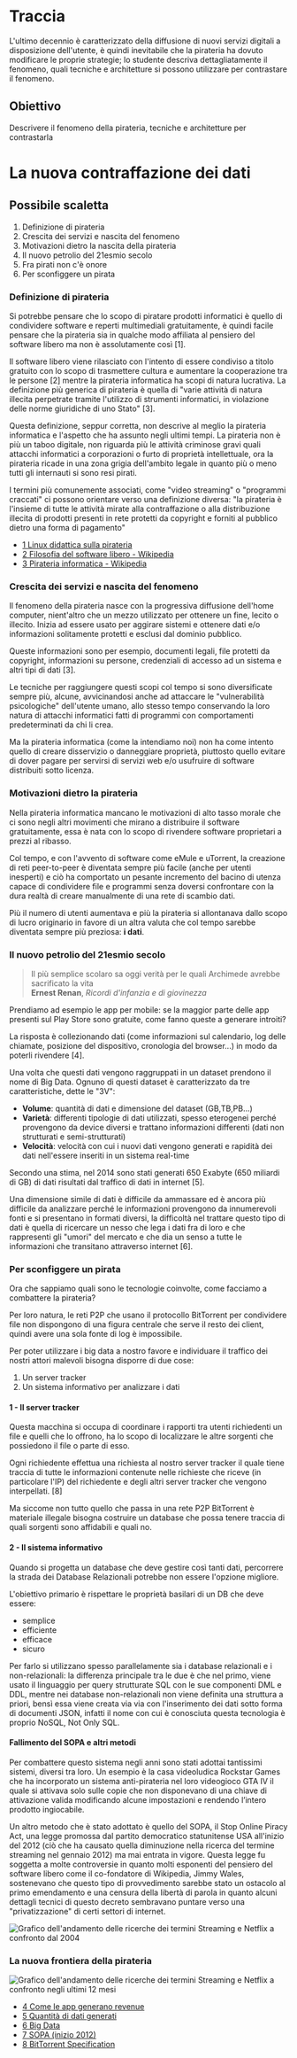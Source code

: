 <style>
	.center
	{
		display: block;
		margin-left: auto;
		margin-right: auto;
	}
</style>

# Traccia

L'ultimo decennio è caratterizzato della diffusione di nuovi servizi digitali a disposizione dell'utente, è quindi inevitabile che la pirateria ha dovuto modificare le proprie strategie; lo studente descriva dettagliatamente il fenomeno, quali tecniche e architetture si possono utilizzare per contrastare il fenomeno.

## Obiettivo

Descrivere il fenomeno della pirateria, tecniche e architetture per contrastarla

# La nuova contraffazione dei dati

## Possibile scaletta

<ol>
	<li>Definizione di pirateria</li>
	<li>Crescita dei servizi e nascita del fenomeno</li>
	<li>Motivazioni dietro la nascita della pirateria</li>
	<li>Il nuovo petrolio del 21esmio secolo</li>
	<li>Fra pirati non c'è onore</li>
	<li>Per sconfiggere un pirata</li>
</ol>

### Definizione di pirateria

Si potrebbe pensare che lo scopo di piratare prodotti informatici è quello di condividere software e reperti multimediali gratuitamente, è quindi facile pensare che la pirateria sia in qualche modo affiliata al pensiero del software libero ma non è assolutamente così [1].

Il software libero viene rilasciato con l'intento di essere condiviso a titolo gratuito con lo scopo di trasmettere cultura e aumentare la cooperazione tra le persone [2] mentre la pirateria informatica ha scopi di natura lucrativa. La definizione più generica di pirateria è quella di "varie attività di natura illecita perpetrate tramite l'utilizzo di strumenti informatici, in violazione delle norme giuridiche di uno Stato" [3].

Questa definizione, seppur corretta, non descrive al meglio la pirateria informatica e l'aspetto che ha assunto negli ultimi tempi. La pirateria non è più un taboo digitale, non riguarda più le attività criminose gravi quali attacchi informatici a corporazioni o furto di proprietà intellettuale, ora la pirateria ricade in una zona grigia dell'ambito legale in quanto più o meno tutti gli internauti si sono resi pirati.

I termini più comunemente associati, come "video streaming" o "programmi craccati" ci possono orientare verso una definizione diversa: "la pirateria è l'insieme di tutte le attività mirate alla contraffazione o alla distribuzione illecita di prodotti presenti in rete protetti da copyright e forniti al pubblico dietro una forma di pagamento"

- [1 Linux didattica sulla pirateria](http://linuxdidattica.org/docs/linuxmagazine/bernardi_25.html)
- [2 Filosofia del software libero - Wikipedia](https://it.wikipedia.org/wiki/Software_libero#Aspetti_filosofici_e_sociali)
- [3 Pirateria informatica - Wikipedia](https://it.wikipedia.org/wiki/Pirateria_informatica)

### Crescita dei servizi e nascita del fenomeno

Il fenomeno della pirateria nasce con la progressiva diffusione dell'home computer, nient'altro che un mezzo utilizzato per ottenere un fine, lecito o illecito. Inizia ad essere usato per aggirare sistemi e ottenere dati e/o informazioni solitamente protetti e esclusi dal dominio pubblico.

Queste informazioni sono per esempio, documenti legali, file protetti da copyright, informazioni su persone, credenziali di accesso ad un sistema e altri tipi di dati [3].

Le tecniche per raggiungere questi scopi col tempo si sono diversificate sempre più, alcune, avvicinandosi anche ad attaccare le "vulnerabilità psicologiche" dell'utente umano, allo stesso tempo conservando la loro natura di attacchi informatici fatti di programmi con comportamenti predeterminati da chi li crea.

Ma la pirateria informatica (come la intendiamo noi) non ha come intento quello di creare disservizio o danneggiare proprietà, piuttosto quello evitare di dover pagare per servirsi di servizi web e/o usufruire di software distribuiti sotto licenza.

### Motivazioni dietro la pirateria

Nella pirateria informatica mancano le motivazioni di alto tasso morale che ci sono negli altri movimenti che mirano a distribuire il software gratuitamente, essa è nata con lo scopo di rivendere software proprietari a prezzi al ribasso.

Col tempo, e con l'avvento di software come eMule e uTorrent, la creazione di reti peer-to-peer è diventata sempre più facile (anche per utenti inesperti) e ciò ha comportato un pesante incremento del bacino di utenza capace di condividere file e programmi senza doversi confrontare con la dura realtà di creare manualmente di una rete di scambio dati.

Più il numero di utenti aumentava e più la pirateria si allontanava dallo scopo di lucro originario in favore di un altra valuta che col tempo sarebbe diventata sempre più preziosa: **i dati**.

### Il nuovo petrolio del 21esmio secolo

> Il più semplice scolaro sa oggi verità per le quali Archimede avrebbe sacrificato la vita<br>**Ernest Renan**, *Ricordi d'infanzia e di giovinezza*

Prendiamo ad esempio le app per mobile: se la maggior parte delle app presenti sul Play Store sono gratuite, come fanno queste a generare introiti?

La risposta è collezionando dati (come informazioni sul calendario, log delle chiamate, posizione del dispositivo, cronologia del browser...) in modo da poterli rivendere [4].

Una volta che questi dati vengono raggruppati in un dataset prendono il nome di Big Data. Ognuno di questi dataset è caratterizzato da tre caratteristiche, dette le "3V":

- **Volume**: quantità di dati e dimensione del dataset (GB,TB,PB...)
- **Varietà**: differenti tipologie di dati utilizzati, spesso eterogenei perché provengono da device diversi e trattano informazioni differenti (dati non strutturati e semi-strutturati)
- **Velocità**: velocità con cui i nuovi dati vengono generati e rapidità dei dati nell'essere inseriti in un sistema real-time

Secondo una stima, nel 2014 sono stati generati 650 Exabyte (650 miliardi di GB) di dati risultati dal traffico di dati in internet [5].

Una dimensione simile di dati è difficile da ammassare ed è ancora più difficile da analizzare perché le informazioni provengono da innumerevoli fonti e si presentano in formati diversi, la difficoltà nel trattare questo tipo di dati è quella di ricercare un nesso che lega i dati fra di loro e che rappresenti gli "umori" del mercato e che dia un senso a tutte le informazioni che transitano attraverso internet [6].

<span style="visibility: hidden; display: none;">6 minuti</span>

### Per sconfiggere un pirata

Ora che sappiamo quali sono le tecnologie coinvolte, come facciamo a combattere la pirateria?

Per loro natura, le reti P2P che usano il protocollo BitTorrent per condividere file non dispongono di una figura centrale che serve il resto dei client, quindi avere una sola fonte di log è impossibile.

Per poter utilizzare i big data a nostro favore e individuare il traffico dei nostri attori malevoli bisogna disporre di due cose:

<ol>
	<li>Un server tracker</li>
	<li>Un sistema informativo per analizzare i dati</li>
</ol>

#### 1 - Il server tracker

Questa macchina si occupa di coordinare i rapporti tra utenti richiedenti un file e quelli che lo offrono, ha lo scopo di localizzare le altre sorgenti che possiedono il file o parte di esso.

Ogni richiedente effettua una richiesta al nostro server tracker il quale tiene traccia di tutte le informazioni contenute nelle richieste che riceve (in particolare l'IP) del richiedente e degli altri server tracker che vengono interpellati. [8]

Ma siccome non tutto quello che passa in una rete P2P BitTorrent è materiale illegale bisogna costruire un database che possa tenere traccia di quali sorgenti sono affidabili e quali no.

#### 2 - Il sistema informativo

Quando si progetta un database che deve gestire così tanti dati, percorrere la strada dei Database Relazionali potrebbe non essere l'opzione migliore.

L'obiettivo primario è rispettare le proprietà basilari di un DB che deve essere:

- semplice
- efficiente
- efficace
- sicuro

Per farlo si utilizzano spesso parallelamente sia i database relazionali e i non-relazionali: la differenza principale tra le due è che nel primo, viene usato il linguaggio per query strutturate SQL con le sue componenti DML e DDL, mentre nei database non-relazionali non viene definita una struttura a priori, bensì essa viene creata via via con l'inserimento dei dati sotto forma di documenti JSON, infatti il nome con cui è conosciuta questa tecnologia è proprio NoSQL, Not Only SQL.

#### Fallimento del SOPA e altri metodi

Per combattere questo sistema negli anni sono stati adottai tantissimi sistemi, diversi tra loro. Un esempio è la casa videoludica Rockstar Games che ha incorporato un sistema anti-pirateria nel loro videogioco GTA IV il quale si attivava solo sulle copie che non disponevano di una chiave di attivazione valida modificando alcune impostazioni e rendendo l’intero prodotto ingiocabile.

Un altro metodo che è stato adottato è quello del SOPA, il Stop Online Piracy Act, una legge promossa dal partito democratico statunitense USA all'inizio del 2012 (ciò che ha causato quella diminuzione nella ricerca del termine streaming nel gennaio 2012) ma mai entrata in vigore. Questa legge fu soggetta a molte controversie in quanto molti esponenti del pensiero del software libero come il co-fondatore di Wikipedia, Jimmy Wales, sostenevano che questo tipo di provvedimento sarebbe stato un ostacolo al primo emendamento e una censura della libertà di parola in quanto alcuni dettagli tecnici di questo decreto sembravano puntare verso una "privatizzazione" di certi settori di internet.

<img src="2004_oggi.png" class="center" alt="Grafico dell'andamento delle ricerche dei termini Streaming e Netflix a confronto dal 2004">

### La nuova frontiera della pirateria

<img src="ultimi_12_mesi.png" class="center" alt="Grafico dell'andamento delle ricerche dei termini Streaming e Netflix a confronto negli ultimi 12 mesi">

- [4 Come le app generano revenue](https://www.consumer.ftc.gov/articles/0018-understanding-mobile-apps)
- [5 Quantità di  dati generati](https://science.sciencemag.org/content/332/6025/60)
- [6 Big Data](https://it.wikipedia.org/wiki/Big_data)
- [7 SOPA (inizio 2012)](https://www.youtube.com/watch?v=5X7GwsIERbo)
- [8 BitTorrent Specification](https://wiki.theory.org/index.php/BitTorrentSpecification)

<div style="visibility: hidden; display: none;">

### Consiglio prof

Sistemi: log
informatica: inserire i log nei databse non relazionali o relazionali

collegamento con pcto: come ho fatto log durante l'alternanza e quali sono stati i rischi dei software contraffatti

Ogni attività viene monitorata, big data, (database con modello a oggetti, database reticolari)

https://lorenzogovoni.com/database-relazionali-e-big-data/
https://www.rackone.it/big-data-con-database-nosql-unintroduzione-pratica/

https://it.wikipedia.org/wiki/%CE%9CTorrent
https://it.wikipedia.org/wiki/EMule
https://it.wikipedia.org/wiki/Peer-to-peer
https://it.wikipedia.org/wiki/Stop_Online_Piracy_Act#Contenuto_della_proposta_legislativa
https://techpost.bsa.org/2015/04/23/malware-threats-from-unlicensed-software-the-critical-first-step-for-cyberrisk-management/?utm_source=feedburner&utm_medium=feed&utm_campaign=Feed%3A+BSATechpost+%28BSA+TechPost%29

</div>